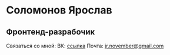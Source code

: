 # Соломонов Ярослав
## Фронтенд-разрабочик
Связаться со мной:
ВК: [ссылка](https://vk.com/november_jr)
Почта: [jr.november@gmail.com](mailto:jr.november@gmail.com)

